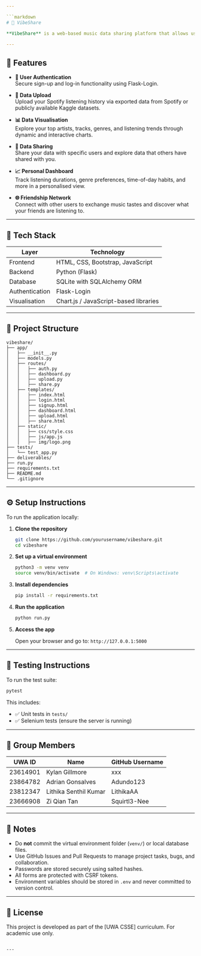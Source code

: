 ```yaml
---

```markdown
# 🎵 VibeShare

**VibeShare** is a web-based music data sharing platform that allows users to upload their Spotify listening history, visualise their music preferences, and selectively share insights with friends. Whether you're comparing your favourite tracks or discovering new genres through your social circle, VibeShare helps you explore music in a more connected and engaging way.

---
```


## 🚀 Features

- **🔐 User Authentication**  
  Secure sign-up and log-in functionality using Flask-Login.

- **📁 Data Upload**  
  Upload your Spotify listening history via exported data from Spotify or publicly available Kaggle datasets.

- **📊 Data Visualisation**  
  Explore your top artists, tracks, genres, and listening trends through dynamic and interactive charts.

- **🤝 Data Sharing**  
  Share your data with specific users and explore data that others have shared with you.

- **📈 Personal Dashboard**  
  Track listening durations, genre preferences, time-of-day habits, and more in a personalised view.

- **🌐 Friendship Network**  
  Connect with other users to exchange music tastes and discover what your friends are listening to.

---

## 🧱 Tech Stack

| Layer        | Technology                    |
|--------------|-------------------------------|
| Frontend     | HTML, CSS, Bootstrap, JavaScript |
| Backend      | Python (Flask)                |
| Database     | SQLite with SQLAlchemy ORM    |
| Authentication | Flask-Login                 |
| Visualisation | Chart.js / JavaScript-based libraries |

---

## 📂 Project Structure

```
vibeshare/
├── app/
│   ├── __init__.py
│   ├── models.py
│   ├── routes/
│   │   ├── auth.py
│   │   ├── dashboard.py
│   │   ├── upload.py
│   │   ├── share.py
│   ├── templates/
│   │   ├── index.html
│   │   ├── login.html
│   │   ├── signup.html
│   │   ├── dashboard.html
│   │   ├── upload.html
│   │   ├── share.html
│   ├── static/
│   │   ├── css/style.css
│   │   ├── js/app.js
│   │   ├── img/logo.png
├── tests/
│   └── test_app.py
├── deliverables/
├── run.py
├── requirements.txt
├── README.md
└── .gitignore
```

---

## ⚙️ Setup Instructions

To run the application locally:

1. **Clone the repository**

   ```bash
   git clone https://github.com/yourusername/vibeshare.git
   cd vibeshare
   ```

2. **Set up a virtual environment**

   ```bash
   python3 -m venv venv
   source venv/bin/activate  # On Windows: venv\Scripts\activate
   ```

3. **Install dependencies**

   ```bash
   pip install -r requirements.txt
   ```

4. **Run the application**

   ```bash
   python run.py
   ```

5. **Access the app**

   Open your browser and go to: `http://127.0.0.1:5000`

---

## 🧪 Testing Instructions

To run the test suite:

```bash
pytest
```

This includes:

- ✅ Unit tests in `tests/`
- ✅ Selenium tests (ensure the server is running)

---

## 👥 Group Members

| UWA ID   | Name                   | GitHub Username  |
|----------|------------------------|------------------|
| 23614901 | Kylan Gillmore         | xxx       |
| 23864782 | Adrian Gonsalves       | Adundo123        |
| 23812347 | Lithika Senthil Kumar  | LithikaAA        |
| 23666908 | Zi Qian Tan            | Squirtl3-Nee     |

---

## 📌 Notes

- Do **not** commit the virtual environment folder (`venv/`) or local database files.
- Use GitHub Issues and Pull Requests to manage project tasks, bugs, and collaboration.
- Passwords are stored securely using salted hashes.
- All forms are protected with CSRF tokens.
- Environment variables should be stored in `.env` and never committed to version control.

---

## 📜 License

This project is developed as part of the [UWA CSSE] curriculum. For academic use only.
```

---
